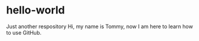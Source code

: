 # hello-world
Just another respository
Hi, my name is Tommy, now I am here to learn how to use GitHub.
